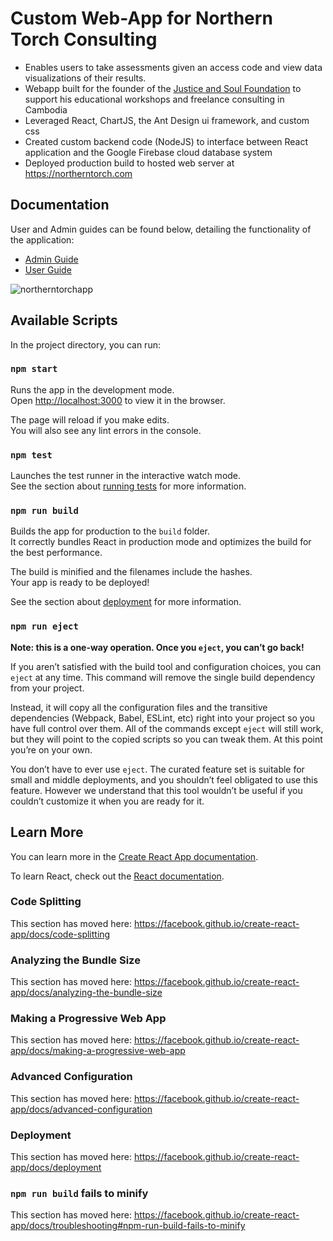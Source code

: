 # Custom Web-App for Northern Torch Consulting
- Enables users to take assessments given an access code and view data visualizations of their results. 
- Webapp built for the founder of the [Justice and Soul Foundation](https://justiceandsoul.org/) to support his educational workshops and freelance consulting in Cambodia
- Leveraged React, ChartJS, the Ant Design ui framework, and custom css  
- Created custom backend code (NodeJS) to interface between React application and the Google Firebase cloud database system
- Deployed production build to hosted web server at https://northerntorch.com

## Documentation
User and Admin guides can be found below, detailing the functionality of the application: 
- [Admin Guide](https://drive.google.com/file/d/1e4Xdz0jw9Ty9PH5mH0DxVbdFQ9PssB02/view)
- [User Guide](https://drive.google.com/file/d/1pwZdyXa7bznWxFOkNnKpS2lvCwZ6MR2g/view?usp=sharing)  

![northerntorchapp](https://user-images.githubusercontent.com/47846691/147623593-2170c924-95b1-4ca3-949e-a3be63aaf210.png)

## Available Scripts

In the project directory, you can run:

### `npm start`

Runs the app in the development mode.<br>
Open [http://localhost:3000](http://localhost:3000) to view it in the browser.

The page will reload if you make edits.<br>
You will also see any lint errors in the console.

### `npm test`

Launches the test runner in the interactive watch mode.<br>
See the section about [running tests](https://facebook.github.io/create-react-app/docs/running-tests) for more information.

### `npm run build`

Builds the app for production to the `build` folder.<br>
It correctly bundles React in production mode and optimizes the build for the best performance.

The build is minified and the filenames include the hashes.<br>
Your app is ready to be deployed!

See the section about [deployment](https://facebook.github.io/create-react-app/docs/deployment) for more information.

### `npm run eject`

**Note: this is a one-way operation. Once you `eject`, you can’t go back!**

If you aren’t satisfied with the build tool and configuration choices, you can `eject` at any time. This command will remove the single build dependency from your project.

Instead, it will copy all the configuration files and the transitive dependencies (Webpack, Babel, ESLint, etc) right into your project so you have full control over them. All of the commands except `eject` will still work, but they will point to the copied scripts so you can tweak them. At this point you’re on your own.

You don’t have to ever use `eject`. The curated feature set is suitable for small and middle deployments, and you shouldn’t feel obligated to use this feature. However we understand that this tool wouldn’t be useful if you couldn’t customize it when you are ready for it.

## Learn More

You can learn more in the [Create React App documentation](https://facebook.github.io/create-react-app/docs/getting-started).

To learn React, check out the [React documentation](https://reactjs.org/).

### Code Splitting

This section has moved here: https://facebook.github.io/create-react-app/docs/code-splitting

### Analyzing the Bundle Size

This section has moved here: https://facebook.github.io/create-react-app/docs/analyzing-the-bundle-size

### Making a Progressive Web App

This section has moved here: https://facebook.github.io/create-react-app/docs/making-a-progressive-web-app

### Advanced Configuration

This section has moved here: https://facebook.github.io/create-react-app/docs/advanced-configuration

### Deployment

This section has moved here: https://facebook.github.io/create-react-app/docs/deployment

### `npm run build` fails to minify

This section has moved here: https://facebook.github.io/create-react-app/docs/troubleshooting#npm-run-build-fails-to-minify
